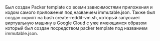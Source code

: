 Был создан Packer template со всеми зависимостями приложения и кодом самого приложения под названием immutable.json. Также был создан скрипт на bash create-reddit-vm.sh, 
который запускает виртуальную машину в Google Cloud с уже имеющимся образом который был создан посредством packer template под названием immutable.json.
